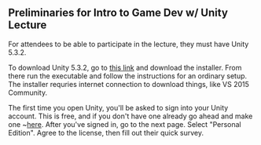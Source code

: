 ## Preliminaries for Intro to Game Dev w/ Unity Lecture

For attendees to be able to participate in the lecture, they must have Unity 5.3.2.

To download Unity 5.3.2, go to [this link](https://unity3d.com/get-unity/download?ref=personal) and download the installer. From there run the executable and follow the instructions for an ordinary setup. The installer requries internet connection to download things, like VS 2015 Community.

The first time you open Unity, you'll be asked to sign into your Unity account. This is free, and if you don't have one already go ahead and make one ~[here](https://accounts.unity3d.com/sign-up). After you've signed in, go to the next page. Select "Personal Edition". Agree to the license, then fill out their quick survey.